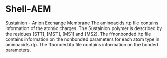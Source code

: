 # Shell-AEM
Sustainion - Anion Exchange Membrane
The aminoacids.rtp file contains information of the atomic charges. The Sustainion polymer is described by the residues [STT], [MST], [MS1] and [MS2]. The ffnonbonded.itp file contains information on the nonbonded parameters for each atom type in aminoacids.rtp. The ffbonded.itp file contains information on the bonded parameters.
